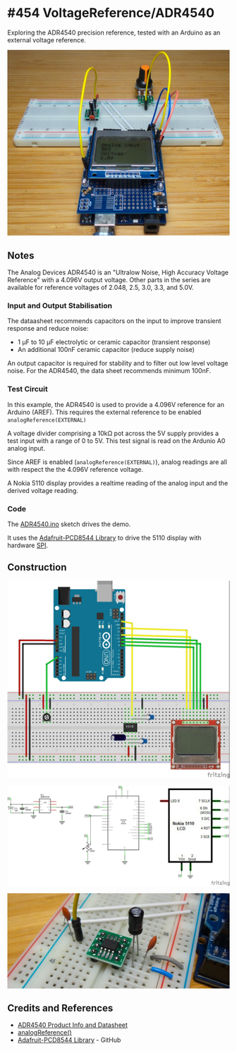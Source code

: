 # #454 VoltageReference/ADR4540

Exploring the ADR4540 precision reference, tested with an Arduino as an external voltage reference.

![Build](./assets/ADR4540_build.jpg?raw=true)

## Notes

The Analog Devices ADR4540 is an "Ultralow Noise, High Accuracy Voltage Reference" with a 4.096V output voltage.
Other parts in the series are available for reference voltages of 2.048, 2.5, 3.0, 3.3, and 5.0V.



### Input and Output Stabilisation

The dataasheet recommends capacitors on the input to improve transient response and reduce noise:

* 1 μF to 10 μF electrolytic or ceramic capacitor (transient response)
* An additional 100nF ceramic capacitor (reduce supply noise)

An output capacitor is required for stability and to filter out low level voltage noise.
For the ADR4540, the data sheet recommends minimum 100nF.


### Test Circuit

In this example, the ADR4540 is used to provide a 4.096V reference for an Arduino (AREF).
This requires the external reference to be enabled `analogReference(EXTERNAL)`

A voltage divider comprising a 10kΩ pot across the 5V supply provides a test input with a range of 0 to 5V.
This test signal is read on the Ardunio A0 analog input.

Since AREF is enabled (`analogReference(EXTERNAL)`), analog readings are all with respect the the 4.096V reference voltage.

A Nokia 5110 display provides a realtime reading of the analog input and the derived voltage reading.

### Code

The [ADR4540.ino](./ADR4540.ino) sketch drives the demo.

It uses the [Adafruit-PCD8544 Library](https://github.com/adafruit/Adafruit-PCD8544-Nokia-5110-LCD-library)
to drive the 5110 display with hardware [SPI](https://www.arduino.cc/en/Reference/SPI).


## Construction

![Breadboard](./assets/ADR4540_bb.jpg?raw=true)

![Schematic](./assets/ADR4540_schematic.jpg?raw=true)

![ADR4540_module](./assets/ADR4540_module.jpg?raw=true)

## Credits and References

* [ADR4540 Product Info and Datasheet](https://www.analog.com/en/products/adr4540.html)
* [analogReference()](https://www.arduino.cc/reference/en/language/functions/analog-io/analogreference/)
* [Adafruit-PCD8544 Library](https://github.com/adafruit/Adafruit-PCD8544-Nokia-5110-LCD-library) - GitHub
